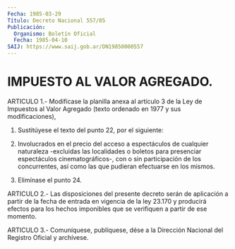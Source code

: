 ```yaml
---
Fecha: 1985-03-29
Título: Decreto Nacional 557/85
Publicación:
  Organismo: Boletín Oficial
  Fecha: 1985-04-10
SAIJ: https://www.saij.gob.ar/DN19850000557
---
```

# IMPUESTO AL VALOR AGREGADO.

<a id="1"></a>
ARTICULO  1.-  Modifícase la planilla anexa al artículo 3 de la Ley de Impuestos al  Valor  Agregado  (texto  ordenado  en  1977  y sus modificaciones),

1.  Sustitúyese  el  texto  del  punto  22,  por el siguiente:

22.  Involucrados  en  el  precio  del  acceso  a  espectáculos  de cualquier  naturaleza  -excluidas  las  localidades o boletos  para presenciar espectáculos cinematográficos-,  con o sin participación de los concurrentes, así como las que pudieran  efectuarse  en  los mismos.

2. Elimínase el punto 24.

<a id="2"></a>
ARTICULO  2.-  Las  disposiciones  del  presente  decreto  serán de aplicación  a  partir de la fecha de entrada en vigencia de la  ley 23.170 y producirá  efectos  para  los  hechos  imponibles  que  se verifiquen a partir de ese momento.

<a id="3"></a>
ARTICULO  3.- Comuníquese, publíquese, dése a la Dirección Nacional del Registro Oficial y archívese.